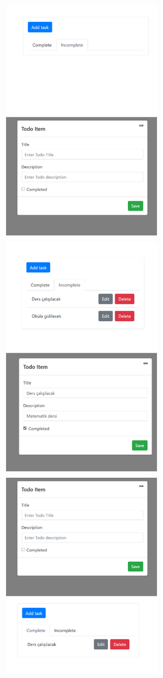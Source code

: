 <p align="center">
  <img src="todoList-images/1.png" alt="Açıklama metni" width="400" />
  <img src="todoList-images/Ekran görüntüsü 2025-04-01 111427.png" alt="Açıklama metni" width="400" />
</p>

<p align="center">
  <img src="todoList-images/Ekran görüntüsü 2025-04-01 111548.png" alt="Açıklama metni" width="400" />
  <img src="todoList-images/Ekran görüntüsü 2025-04-01 111612.png" alt="Açıklama metni" width="400" />
</p>

<p align="center">
  <img src="todoList-images/Ekran görüntüsü 2025-04-01 111427.png" alt="Açıklama metni" width="400" />
  <img src="todoList-images/Ekran görüntüsü 2025-04-01 111625.png" alt="Açıklama metni" width="400" />
</p>

